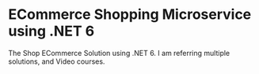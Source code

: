 # ECommerce Shopping Microservice using .NET 6
The Shop ECommerce Solution using .NET 6. I am referring multiple solutions, and Video courses.


